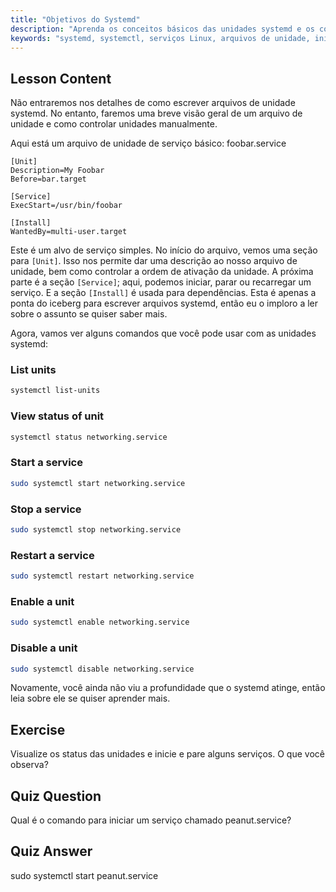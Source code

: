 ```yaml
---
title: "Objetivos do Systemd"
description: "Aprenda os conceitos básicos das unidades systemd e os comandos essenciais do systemctl. Entenda como gerenciar serviços, visualizar status e habilitar unidades no Linux. Comece sua jornada!"
keywords: "systemd, systemctl, serviços Linux, arquivos de unidade, iniciante, tutorial, guia, comandos Linux"
---
```


## Lesson Content

Não entraremos nos detalhes de como escrever arquivos de unidade systemd. No entanto, faremos uma breve visão geral de um arquivo de unidade e como controlar unidades manualmente.

Aqui está um arquivo de unidade de serviço básico: foobar.service

```
[Unit]
Description=My Foobar
Before=bar.target

[Service]
ExecStart=/usr/bin/foobar

[Install]
WantedBy=multi-user.target
```

Este é um alvo de serviço simples. No início do arquivo, vemos uma seção para `[Unit]`. Isso nos permite dar uma descrição ao nosso arquivo de unidade, bem como controlar a ordem de ativação da unidade. A próxima parte é a seção `[Service]`; aqui, podemos iniciar, parar ou recarregar um serviço. E a seção `[Install]` é usada para dependências. Esta é apenas a ponta do iceberg para escrever arquivos systemd, então eu o imploro a ler sobre o assunto se quiser saber mais.

Agora, vamos ver alguns comandos que você pode usar com as unidades systemd:

### List units

```bash
systemctl list-units
```

### View status of unit

```bash
systemctl status networking.service
```

### Start a service

```bash
sudo systemctl start networking.service
```

### Stop a service

```bash
sudo systemctl stop networking.service
```

### Restart a service

```bash
sudo systemctl restart networking.service
```

### Enable a unit

```bash
sudo systemctl enable networking.service
```

### Disable a unit

```bash
sudo systemctl disable networking.service
```

Novamente, você ainda não viu a profundidade que o systemd atinge, então leia sobre ele se quiser aprender mais.

## Exercise

Visualize os status das unidades e inicie e pare alguns serviços. O que você observa?

## Quiz Question

Qual é o comando para iniciar um serviço chamado peanut.service?

## Quiz Answer

sudo systemctl start peanut.service
